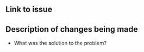 ## Link to issue ##

<!-- please make sure to create an issue before creating PRs -->

## Description of changes being made ##

* What was the solution to the problem?

